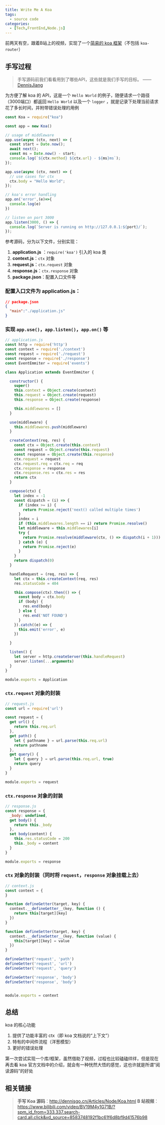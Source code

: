 ```yaml
---
title: Write Me A Koa
tags: 
  - source code
categories:
  - [Tech,FrontEnd,Node.js]
---
```


前两天有空，跟着B站上的视频，实现了一个[简易的 koa 框架](https://github.com/Lukrisum/koaoak)（不包括 `koa-router`）
<!--more-->

## 手写过程
> 手写源码前我们看看用到了哪些API，这些就是我们手写的目标。   ——[DennisJiang](https://github.com/dennis-jiang)

为方便了解 koa 的 API，这是一个 `Hello World` 的例子，随便请求一个路径（3000端口）都返回 `Hello World` 以及一个 `logger` ，就是记录下处理当前请求花了多长时间，并附带错误处理的用例

```js
const Koa = require("koa")

const app = new Koa()

// usage of middleware
app.use(async (ctx, next) => {
  const start = Date.now();
  await next();
  const ms = Date.now() - start;
  console.log(`${ctx.method} ${ctx.url} - ${ms}ms`);
});

app.use(async (ctx, next) => {
  // use cases for ctx
  ctx.body = "Hello World";
});

// koa's error handling
app.on('error',(e)=>{
  console.log(e)
})

// listen on port 3000
app.listen(3000, () => {
  console.log(`Server is running on http://127.0.0.1:${port}/`);
});
```
参考源码，分为以下文件，分别实现：
1. **application.js** ：`require('koa')` 引入的 koa 类
2. **context.js**：`ctx` 对象
3. **request.js**：`ctx.request` 对象
4. **response.js**：`ctx.response` 对象
5. **package.json**：配置入口文件等

### 配置入口文件为 application.js：
```json
// package.json
{
  "main":"./application.js"
}
```

### 实现 `app.use()`，`app.listen()`，`app.on()` 等
```js
// application.js
const http = require('http')
const context = require('./context')
const request = require('./request')
const response = require('./response')
const EventEmmiter = require('events')

class Application extends EventEmmiter {

  constructor() {
    super()
    this.context = Object.create(context)
    this.request = Object.create(request)
    this.response = Object.create(response)

    this.middlewares = []
  }

  use(middleware) {
    this.middlewares.push(middleware)
  }

  createContext(req, res) {
    const ctx = Object.create(this.context)
    const request = Object.create(this.request)
    const response = Object.create(this.response)
    ctx.request = request
    ctx.request.req = ctx.req = req
    ctx.response = response
    ctx.response.res = ctx.res = res
    return ctx
  }

  compose(ctx) {
    let index = -1
    const dispatch = (i) => {
      if (index >= i) {
        return Promise.reject('next() called multiple times')
      }
      index = i
      if (this.middlewares.length == i) return Promise.resolve()
      let middleware = this.middlewares[i]
      try {
        return Promise.resolve(middleware(ctx, () => dispatch(i + 1)))
      } catch (e) {
        return Promise.reject(e)
      }
    }
    return dispatch(0)
  }

  handleRequest = (req, res) => {
    let ctx = this.createContext(req, res)
    res.statusCode = 404

    this.compose(ctx).then(() => {
      const body = ctx.body
      if (body) {
        res.end(body)
      } else {
        res.end('NOT FOUND')
      }
    }).catch((e) => {
      this.emit('error', e)
    })

  }

  listen() {
    let server = http.createServer(this.handleRequest)
    server.listen(...arguments)
  }
}

module.exports = Application
```

### `ctx.request` 对象的封装
```js
// request.js
const url = require('url')

const request = {
  get url() {
    return this.req.url
  },
  get path() {
    let { pathname } = url.parse(this.req.url)
    return pathname
  },
  get query() {
    let { query } = url.parse(this.req.url, true)
    return query
  }
}

module.exports = request
```

### `ctx.response` 对象的封装
```js
// response.js
const response = {
  _body: undefined,
  get body() {
    return this._body
  },
  set body(content) {
    this.res.statusCode = 200
    this._body = content
  }
}

module.exports = response
```

### `ctx` 对象的封装（同时将 `request`，`response` 对象挂载上去）
```js
// context.js
const context = {
}

function defineGetter(target, key) {
  context.__defineGetter__(key, function () {
    return this[target][key]
  })
}

function defineSetter(target, key) {
  context.__defineSetter__(key, function (value) {
    this[target][key] = value
  })
}

defineGetter('request', 'path')
defineGetter('request', 'url')
defineGetter('request', 'query')

defineGetter('response', 'body')
defineSetter('response', 'body')


module.exports = context
```

## 总结
koa 的核心功能
1. 提供了功能丰富的 ctx（即 koa 文档说的“上下文”）
2. 特有的中间件流程（洋葱模型）
3. 更好的错误处理

第一次尝试实现一个库/框架，虽然借助了视频，过程也比较磕磕绊绊，但是现在再去看 koa 官方文档中的介绍，就会有一种恍然大悟的感觉，这也许就是所谓“阅读源码”的好处

## 相关链接
> **手写 Koa 源码**：http://dennisgo.cn/Articles/Node/Koa.html
> **B 站视频**：https://www.bilibili.com/video/BV19M4y1G71B/?spm_id_from=333.337.search-card.all.click&vd_source=8583748192f1bc61f6d8bf9d41576b98